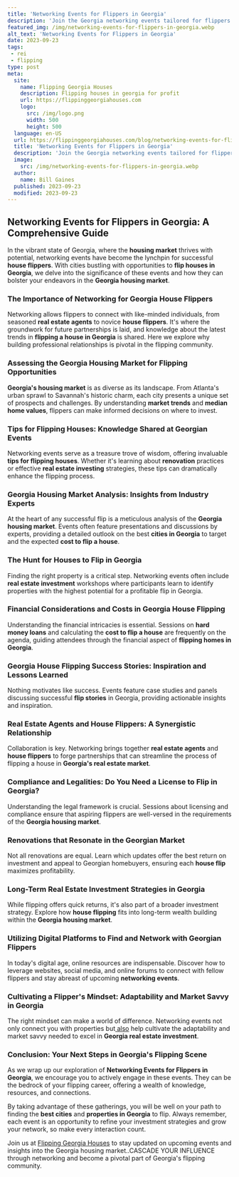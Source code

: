 ```yaml
---
title: 'Networking Events for Flippers in Georgia'
description: 'Join the Georgia networking events tailored for flippers! Connect with like-minded professionals, gain insights, and satisfy your curious mind.'
featured_img: /img/networking-events-for-flippers-in-georgia.webp
alt_text: 'Networking Events for Flippers in Georgia'
date: 2023-09-23
tags:
 - rei
 - flipping
type: post
meta:
  site:
    name: Flipping Georgia Houses
    description: Flipping houses in georgia for profit
    url: https://flippinggeorgiahouses.com
    logo:
      src: /img/logo.png
      width: 500
      height: 500
  language: en-US
  url: https://flippinggeorgiahouses.com/blog/networking-events-for-flippers-in-georgia
  title: 'Networking Events for Flippers in Georgia'
  description: 'Join the Georgia networking events tailored for flippers! Connect with like-minded professionals, gain insights, and satisfy your curious mind.'
  image:
    src: /img/networking-events-for-flippers-in-georgia.webp
  author:
    name: Bill Gaines
  published: 2023-09-23
  modified: 2023-09-23
---
```



## Networking Events for Flippers in Georgia: A Comprehensive Guide

In the vibrant state of Georgia, where the **housing market** thrives with potential, networking events have become the lynchpin for successful **house flippers**. With cities bustling with opportunities to **flip houses in Georgia**, we delve into the significance of these events and how they can bolster your endeavors in the **Georgia housing market**.

### The Importance of Networking for Georgia House Flippers

Networking allows flippers to connect with like-minded individuals, from seasoned **real estate agents** to novice **house flippers**. It's where the groundwork for future partnerships is laid, and knowledge about the latest trends in **flipping a house in Georgia** is shared. Here we explore why building professional relationships is pivotal in the flipping community.

### Assessing the Georgia Housing Market for Flipping Opportunities

**Georgia's housing market** is as diverse as its landscape. From Atlanta's urban sprawl to Savannah's historic charm, each city presents a unique set of prospects and challenges. By understanding **market trends** and **median home values**, flippers can make informed decisions on where to invest.

### Tips for Flipping Houses: Knowledge Shared at Georgian Events

Networking events serve as a treasure trove of wisdom, offering invaluable **tips for flipping houses**. Whether it's learning about **renovation** practices or effective **real estate investing** strategies, these tips can dramatically enhance the flipping process.

### Georgia Housing Market Analysis: Insights from Industry Experts

At the heart of any successful flip is a meticulous analysis of the **Georgia housing market**. Events often feature presentations and discussions by experts, providing a detailed outlook on the best **cities in Georgia** to target and the expected **cost to flip a house**.

### The Hunt for Houses to Flip in Georgia

Finding the right property is a critical step. Networking events often include **real estate investment** workshops where participants learn to identify properties with the highest potential for a profitable flip in Georgia.

### Financial Considerations and Costs in Georgia House Flipping

Understanding the financial intricacies is essential. Sessions on **hard money loans** and calculating the **cost to flip a house** are frequently on the agenda, guiding attendees through the financial aspect of **flipping homes in Georgia**.

### Georgia House Flipping Success Stories: Inspiration and Lessons Learned

Nothing motivates like success. Events feature case studies and panels discussing successful **flip stories** in Georgia, providing actionable insights and inspiration.

### Real Estate Agents and House Flippers: A Synergistic Relationship

Collaboration is key. Networking brings together **real estate agents** and **house flippers** to forge partnerships that can streamline the process of flipping a house in **Georgia's real estate market**.

### Compliance and Legalities: Do You Need a License to Flip in Georgia?

Understanding the legal framework is crucial. Sessions about licensing and compliance ensure that aspiring flippers are well-versed in the requirements of the **Georgia housing market**.

### Renovations that Resonate in the Georgian Market

Not all renovations are equal. Learn which updates offer the best return on investment and appeal to Georgian homebuyers, ensuring each **house flip** maximizes profitability.

### Long-Term Real Estate Investment Strategies in Georgia

While flipping offers quick returns, it's also part of a broader investment strategy. Explore how **house flipping** fits into long-term wealth building within the **Georgia housing market**.

### Utilizing Digital Platforms to Find and Network with Georgian Flippers

In today's digital age, online resources are indispensable. Discover how to leverage websites, social media, and online forums to connect with fellow flippers and stay abreast of upcoming **networking events**.

### Cultivating a Flipper's Mindset: Adaptability and Market Savvy in Georgia

The right mindset can make a world of difference. Networking events not only connect you with properties but[  also](https://flippinggeorgiahouses.com/blog/before-after-transforming-georgia-properties) help cultivate the adaptability and market savvy needed to excel in **Georgia real estate investment**.

### Conclusion: Your Next Steps in Georgia's Flipping Scene

As we wrap up our exploration of **Networking Events for Flippers in Georgia**, we encourage you to actively engage in these events. They can be the bedrock of your flipping career, offering a wealth of knowledge, resources, and connections.

By taking advantage of these gatherings, you will be well on your path to finding the **best cities** and **properties in Georgia** to flip. Always remember, each event is an opportunity to refine your investment strategies and grow your network, so make every interaction count.

Join us at [Flipping Georgia Houses](https://flippinggeorgiahouses.com) to stay updated on upcoming events and insights into the Georgia housing market..CASCADE YOUR INFLUENCE through networking and become a pivotal part of Georgia's flipping community.